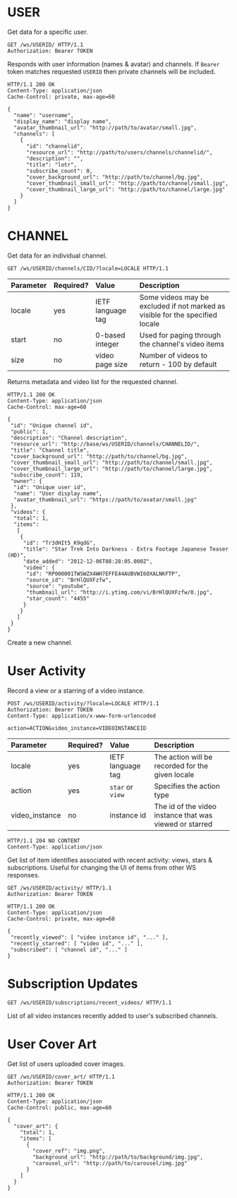 USER
====

Get data for a specific user.

```http
GET /ws/USERID/ HTTP/1.1
Authorization: Bearer TOKEN
```

Responds with user information (names & avatar) and channels.
If `Bearer` token matches requested `USERID` then private channels will be included.

```http
HTTP/1.1 200 OK
Content-Type: application/json
Cache-Control: private, max-age=60

{
  "name": "username",
  "display_name": "display name",
  "avatar_thumbnail_url": "http://path/to/avatar/small.jpg",
  "channels": [
    {
      "id": "channelid",
      "resource_url": "http://path/to/users/channels/channelid/",
      "description": "",
      "title": "lotr",
      "subscribe_count": 0,
      "cover_background_url": "http://path/to/channel/bg.jpg",
      "cover_thumbnail_small_url": "http://path/to/channel/small.jpg",
      "cover_thumbnail_large_url": "http://path/to/channel/large.jpg"
    }
  ]
}
```

CHANNEL
=======

Get data for an individual channel.

```http
GET /ws/USERID/channels/CID/?locale=LOCALE HTTP/1.1
```

Parameter      | Required? | Value             | Description
:------------- | :-------- | :---------------- | :----------
locale         | yes       | IETF language tag | Some videos may be excluded if not marked as visible for the specified locale
start          | no        | 0-based integer   | Used for paging through the channel's video items
size           | no        | video page size   | Number of videos to return - 100 by default

Returns metadata and video list for the requested channel.

```http
HTTP/1.1 200 OK
Content-Type: application/json
Cache-Control: max-age=60

{
 "id": "Unique channel id",
 "public": 1,
 "description": "Channel description",
 "resource_url": "http://base/ws/USERID/channels/CHANNELID/",
 "title": "Channel title",
 "cover_background_url": "http://path/to/channel/bg.jpg",
 "cover_thumbnail_small_url": "http://path/to/channel/small.jpg",
 "cover_thumbnail_large_url": "http://path/to/channel/large.jpg",
 "subscribe_count": 119,
 "owner": {
  "id": "Unique user id",
  "name": "User display name",
  "avatar_thumbnail_url": "https://path/to/avatar/small.jpg"
 },
 "videos": {
  "total": 1,
  "items":
   [
    {
     "id": "Tr3dHIt5_K9qdG",
     "title": "Star Trek Into Darkness - Extra Footage Japanese Teaser (HD)",
     "date_added": "2012-12-06T08:28:05.000Z",
     "video": {
      "id": "RP000001TWSWZX4WH7EFFE44AUBVWI6OXALNKFTP",
      "source_id": "BrHlQUXFzfw",
      "source": "youtube",
      "thumbnail_url": "http://i.ytimg.com/vi/BrHlQUXFzfw/0.jpg",
      "star_count": "4455"
     }
    }
   ]
 }
}
```

Create a new channel.

User Activity
=============

Record a view or a starring of a video instance.

```http
POST /ws/USERID/activity/?locale=LOCALE HTTP/1.1
Authorization: Bearer TOKEN
Content-Type: application/x-www-form-urlencoded

action=ACTION&video_instance=VIDEOINSTANCEID
```

Parameter      | Required? | Value             | Description
:------------- | :-------- | :---------------- | :----------
locale         | yes       | IETF language tag | The action will be recorded for the given locale
action         | yes       | `star` or `view`  | Specifies the action type
video_instance | no        | instance id       | The id of the video instance that was viewed or starred

```http
HTTP/1.1 204 NO CONTENT
Content-Type: application/json
```

Get list of item identifies associated with recent activity: views, stars & subscriptions.
Useful for changing the UI of items from other WS responses.

```http
GET /ws/USERID/activity/ HTTP/1.1
Authorization: Bearer TOKEN
```

```http
HTTP/1.1 200 OK
Content-Type: application/json
Cache-Control: private, max-age=60

{
 "recently_viewed": [ "video instance id", "..." ],
 "recently_starred": [ "video id", "..." ],
 "subscribed": [ "channel id", "..." ]
}
```

Subscription Updates
====================

```http
GET /ws/USERID/subscriptions/recent_videos/ HTTP/1.1
```

List of all video instances recently added to user's subscribed channels.

User Cover Art
==============

Get list of users uploaded cover images.

```http
GET /ws/USERID/cover_art/ HTTP/1.1
Authorization: Bearer TOKEN
```

```http
HTTP/1.1 200 OK
Content-Type: application/json
Cache-Control: public, max-age=60

{
  "cover_art": {
    "total": 1,
    "items": [
      {
        "cover_ref": "img.png",
        "background_url": "http://path/to/background/img.jpg",
        "carousel_url": "http://path/to/carousel/img.jpg"
      }
    ]
  }
}
```


